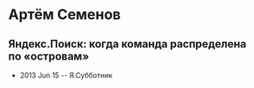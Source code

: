 # Артём Семенов

## Яндекс.Поиск: когда команда распределена по «островам»
- 2013 Jun 15 -- Я.Субботник    
